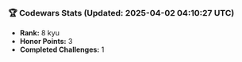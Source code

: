 ### 🏆 Codewars Stats (Updated: 2025-04-02 04:10:27 UTC)

- **Rank:** 8 kyu
- **Honor Points:** 3
- **Completed Challenges:** 1
